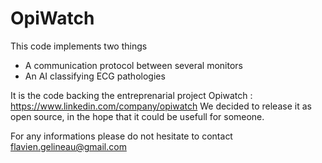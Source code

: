 # OpiWatch

This code implements two things

- A communication protocol between several monitors
- An AI classifying ECG pathologies

It is the code backing the entreprenarial project Opiwatch : https://www.linkedin.com/company/opiwatch
We decided to release it as open source, in the hope that it could be usefull for someone. 

For any informations please do not hesitate to contact flavien.gelineau@gmail.com
